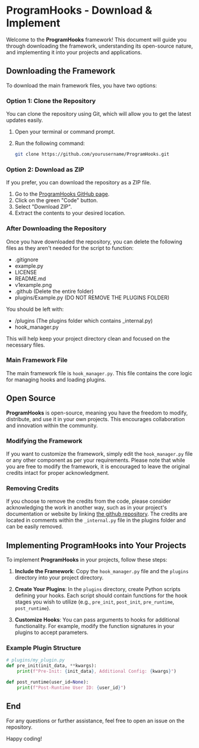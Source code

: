 # ProgramHooks - Download & Implement

Welcome to the **ProgramHooks** framework! This document will guide you through downloading the framework, understanding its open-source nature, and implementing it into your projects and applications.

## Downloading the Framework

To download the main framework files, you have two options:

### Option 1: Clone the Repository

You can clone the repository using Git, which will allow you to get the latest updates easily.

1. Open your terminal or command prompt.
2. Run the following command:

   ```bash
   git clone https://github.com/yourusername/ProgramHooks.git
   ```

### Option 2: Download as ZIP

If you prefer, you can download the repository as a ZIP file.

1. Go to the [ProgramHooks GitHub page](https://github.com/yourusername/ProgramHooks).
2. Click on the green "Code" button.
3. Select "Download ZIP".
4. Extract the contents to your desired location.

### After Downloading the Repository

Once you have downloaded the repository, you can delete the following files as they aren't needed for the script to function:
- .gitignore
- example.py
- LICENSE
- README.md
- v1example.png
- .github (Delete the entire folder)
- plugins/Example.py (DO NOT REMOVE THE PLUGINS FOLDER)

You should be left with:
- /plugins (The plugins folder which contains _internal.py)
- hook_manager.py

This will help keep your project directory clean and focused on the necessary files.

### Main Framework File

The main framework file is `hook_manager.py`. This file contains the core logic for managing hooks and loading plugins.

## Open Source

**ProgramHooks** is open-source, meaning you have the freedom to modify, distribute, and use it in your own projects. This encourages collaboration and innovation within the community.

### Modifying the Framework

If you want to customize the framework, simply edit the `hook_manager.py` file or any other component as per your requirements. Please note that while you are free to modify the framework, it is encouraged to leave the original credits intact for proper acknowledgment.

### Removing Credits

If you choose to remove the credits from the code, please consider acknowledging the work in another way, such as in your project's documentation or website by linking [the github repository](https://github.com/ftnick/ProgramHooks). The credits are located in comments within the `_internal.py` file in the plugins folder and can be easily removed.

## Implementing ProgramHooks into Your Projects

To implement **ProgramHooks** in your projects, follow these steps:

1. **Include the Framework**: Copy the `hook_manager.py` file and the `plugins` directory into your project directory.

2. **Create Your Plugins**: In the `plugins` directory, create Python scripts defining your hooks. Each script should contain functions for the hook stages you wish to utilize (e.g., `pre_init`, `post_init`, `pre_runtime`, `post_runtime`).

3. **Customize Hooks**: You can pass arguments to hooks for additional functionality. For example, modify the function signatures in your plugins to accept parameters.

### Example Plugin Structure

```python
# plugins/my_plugin.py
def pre_init(init_data, **kwargs):
    print(f"Pre-Init: {init_data}, Additional Config: {kwargs}")

def post_runtime(user_id=None):
    print(f"Post-Runtime User ID: {user_id}")
```

## End

For any questions or further assistance, feel free to open an issue on the repository.

Happy coding!